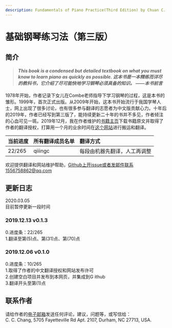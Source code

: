 ```yaml
---
description: Fundamentals of Piano Practice(Third Edition) by Chuan C. Chang
---
```


# 基础钢琴练习法（第三版）

## 简介

> #### _This book is a condensed but detailed textbook on **what you must know to learn piano as quickly as possible**. 这本书是一本精练而详尽的教科书，它介绍了**尽可能快地学习钢琴必须具备的知识**。 ——本书前言_

1978年开始，作者记录下女儿在Combe老师指导下学习钢琴的过程，这是本书的雏形。1999年，首次正式出版。从2009年开始，这本书开始流行于我国学琴人士，网上出现了很多讨论，也有很多参与翻译的志愿者为中文版贡献心力。十年后的2019年，作者已经写到第三版了，能持续更新二十年的书并不多见，作者倾注的心血可见一斑。2019年12月，我在作者维护的[书籍主页](http://www.pianopractice.org/)下载书籍原文并取得了作者的翻译授权，打算用一个月的业余时间在[这个网站](https://qiiingc.gitbook.io/fopp3/)进行搬运和翻译。

| **当前进度** | 所有翻译成员名单 | 翻译方式 |
| :--- | :--- | :--- |
| 22/265 | qiiingc | 每段由机器先翻译，人工再调整 |

欢迎提供翻译和网站维护帮助，Github上开issue或者发邮件联系1556758862@qq.com

## 更新日志

2020.03.05  
目前暂停更新一段时间

### 2019.12.13 v0.1.3

0.进度条：22/265  
1.翻译至第\(5\)点、第\(31\)点、第\(70\)点

### 2019.12.06 v0.1.0

0.进度条：10/265  
1.取得了作者的中文翻译授权和网站发布许可  
2.创建空白项目并发布到本网页，并集成到Github  
3.翻译开头至第\(1\)点

## 联系作者

请给作者的[电子邮箱](mailto:cc88m@aol.com)发送任何评论，建议，问题等，或写信给：   
C. C. Chang, 5705 Fayetteville Rd Apt. 2107, Durham, NC 27713, USA.


